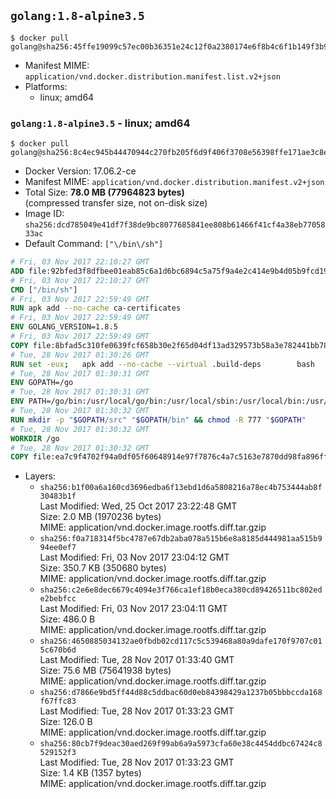 ## `golang:1.8-alpine3.5`

```console
$ docker pull golang@sha256:45ffe19099c57ec00b36351e24c12f0a2380174e6f8b4c6f1b149f3b98f1e0e1
```

-	Manifest MIME: `application/vnd.docker.distribution.manifest.list.v2+json`
-	Platforms:
	-	linux; amd64

### `golang:1.8-alpine3.5` - linux; amd64

```console
$ docker pull golang@sha256:8c4ec945b44470944c270fb205f6d9f406f3708e56398ffe171ae3c8ebaa9122
```

-	Docker Version: 17.06.2-ce
-	Manifest MIME: `application/vnd.docker.distribution.manifest.v2+json`
-	Total Size: **78.0 MB (77964823 bytes)**  
	(compressed transfer size, not on-disk size)
-	Image ID: `sha256:dcd785049e41df7f38de9bc8077685841ee808b61466f41cf4a38eb7705833ac`
-	Default Command: `["\/bin\/sh"]`

```dockerfile
# Fri, 03 Nov 2017 22:10:27 GMT
ADD file:92bfed3f8dfbee01eab85c6a1d6bc6894c5a75f9a4e2c414e9b4d05b9fcd19d0 in / 
# Fri, 03 Nov 2017 22:10:27 GMT
CMD ["/bin/sh"]
# Fri, 03 Nov 2017 22:59:49 GMT
RUN apk add --no-cache ca-certificates
# Fri, 03 Nov 2017 22:59:49 GMT
ENV GOLANG_VERSION=1.8.5
# Fri, 03 Nov 2017 22:59:49 GMT
COPY file:8bfad5c310fe0639fcf658b30e2f65d04df13ad329573b58a3e782441bb7839c in /go-alpine-patches/ 
# Tue, 28 Nov 2017 01:30:26 GMT
RUN set -eux; 	apk add --no-cache --virtual .build-deps 		bash 		gcc 		musl-dev 		openssl 		go 	; 	export 		GOROOT_BOOTSTRAP="$(go env GOROOT)" 		GOOS="$(go env GOOS)" 		GOARCH="$(go env GOARCH)" 		GOHOSTOS="$(go env GOHOSTOS)" 		GOHOSTARCH="$(go env GOHOSTARCH)" 	; 	apkArch="$(apk --print-arch)"; 	case "$apkArch" in 		armhf) export GOARM='6' ;; 		x86) export GO386='387' ;; 	esac; 		wget -O go.tgz "https://golang.org/dl/go$GOLANG_VERSION.src.tar.gz"; 	echo '4949fd1a5a4954eb54dd208f2f412e720e23f32c91203116bed0387cf5d0ff2d *go.tgz' | sha256sum -c -; 	tar -C /usr/local -xzf go.tgz; 	rm go.tgz; 		cd /usr/local/go/src; 	for p in /go-alpine-patches/*.patch; do 		[ -f "$p" ] || continue; 		patch -p2 -i "$p"; 	done; 	./make.bash; 		rm -rf /go-alpine-patches; 	apk del .build-deps; 		export PATH="/usr/local/go/bin:$PATH"; 	go version
# Tue, 28 Nov 2017 01:30:31 GMT
ENV GOPATH=/go
# Tue, 28 Nov 2017 01:30:31 GMT
ENV PATH=/go/bin:/usr/local/go/bin:/usr/local/sbin:/usr/local/bin:/usr/sbin:/usr/bin:/sbin:/bin
# Tue, 28 Nov 2017 01:30:32 GMT
RUN mkdir -p "$GOPATH/src" "$GOPATH/bin" && chmod -R 777 "$GOPATH"
# Tue, 28 Nov 2017 01:30:32 GMT
WORKDIR /go
# Tue, 28 Nov 2017 01:30:32 GMT
COPY file:ea7c9f4702f94a0df05f60648914e97f7876c4a7c5163e7870dd98fa896ff722 in /usr/local/bin/ 
```

-	Layers:
	-	`sha256:b1f00a6a160cd3696edba6f13ebd1d6a5808216a78ec4b753444ab8f30483b1f`  
		Last Modified: Wed, 25 Oct 2017 23:22:48 GMT  
		Size: 2.0 MB (1970236 bytes)  
		MIME: application/vnd.docker.image.rootfs.diff.tar.gzip
	-	`sha256:f0a718314f5bc4787e67db2aba078a515b6e8a8185d444981aa515b994ee0ef7`  
		Last Modified: Fri, 03 Nov 2017 23:04:12 GMT  
		Size: 350.7 KB (350680 bytes)  
		MIME: application/vnd.docker.image.rootfs.diff.tar.gzip
	-	`sha256:c2e6e8dec6679c4094e3f766ca1ef18b0eca380cd89426511bc802ede2bebfcc`  
		Last Modified: Fri, 03 Nov 2017 23:04:11 GMT  
		Size: 486.0 B  
		MIME: application/vnd.docker.image.rootfs.diff.tar.gzip
	-	`sha256:4650885034132ae0fbdb02cd117c5c539468a80a9dafe170f9707c015c670b6d`  
		Last Modified: Tue, 28 Nov 2017 01:33:40 GMT  
		Size: 75.6 MB (75641938 bytes)  
		MIME: application/vnd.docker.image.rootfs.diff.tar.gzip
	-	`sha256:d7866e9bd5ff44d88c5ddbac60d0eb84398429a1237b05bbbccda168f67ffc83`  
		Last Modified: Tue, 28 Nov 2017 01:33:23 GMT  
		Size: 126.0 B  
		MIME: application/vnd.docker.image.rootfs.diff.tar.gzip
	-	`sha256:80cb7f9deac30aed269f99ab6a9a5973cfa60e38c4454ddbc67424c8529152f3`  
		Last Modified: Tue, 28 Nov 2017 01:33:23 GMT  
		Size: 1.4 KB (1357 bytes)  
		MIME: application/vnd.docker.image.rootfs.diff.tar.gzip
